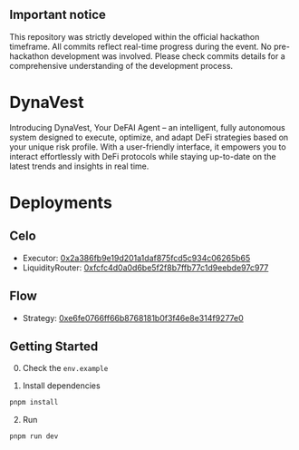 ## Important notice
This repository was strictly developed within the official hackathon timeframe. All commits reflect real-time progress during the event. No pre-hackathon development was involved. Please check commits details for a comprehensive understanding of the development process.

# DynaVest

Introducing DynaVest, Your DeFAI Agent – an intelligent, fully autonomous system designed to execute, optimize, and adapt DeFi strategies based on your unique risk profile. With a user-friendly interface, it empowers you to interact effortlessly with DeFi protocols while staying up-to-date on the latest trends and insights in real time.

# Deployments

## Celo

- Executor: [0x2a386fb9e19d201a1daf875fcd5c934c06265b65](https://celoscan.io/address/0x2a386fb9e19d201a1daf875fcd5c934c06265b65)
- LiquidityRouter: [0xfcfc4d0a0d6be5f2f8b7ffb77c1d9eebde97c977](https://celoscan.io/address/0xfcfc4d0a0d6be5f2f8b7ffb77c1d9eebde97c977)

## Flow

- Strategy: [0xe6fe0766ff66b8768181b0f3f46e8e314f9277e0](https://evm.flowscan.io/address/0xE6FE0766FF66B8768181B0f3f46E8e314F9277e0)

## Getting Started

0. Check the `env.example`

1. Install dependencies

```bash
pnpm install
```

2. Run

```bash
pnpm run dev
```
